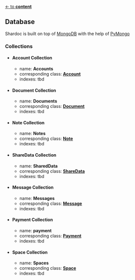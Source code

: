 [<- to **content**](https://github.com/shardoc/shardoc.github.io)

## Database
Shardoc is built on top of [MongoDB](https://www.mongodb.com/) with the help of [PyMongo](https://pymongo.readthedocs.io/en/stable/)

### Collections

* #### Account Collection
  * name: **Accounts**
  * corresponding class: **[Account](https://github.com/shardoc/shardoc.github.io/blob/dev/pages/module/accountModule.md#model-description)**
  * indexes: tbd
* #### Document Collection
  * name: **Documents**
  * corresponding class: **[Document](https://github.com/shardoc/shardoc.github.io/blob/dev/pages/module/documentModule.md#model-description)**
  * indexes: tbd
* #### Note Collection
  * name: **Notes**
  * corresponding class: **[Note](https://github.com/shardoc/shardoc.github.io/blob/dev/pages/module/documentModule.md#model-description-1)**
  * indexes: tbd
* #### ShareData Collection
  * name: **SharedData**
  * corresponding class: **[ShareData](https://github.com/shardoc/shardoc.github.io/blob/dev/pages/module/documentModule.md#model-description-3)**
  * indexes: tbd
* #### Message Collection
  * name: **Messages**
  * corresponding class: **[Message](https://github.com/shardoc/shardoc.github.io/blob/dev/pages/module/communicationModule.md#classes)**
  * indexes: tbd
* #### Payment Collection
  * name: **payment**
  * corresponding class: **[Payment](https://github.com/shardoc/shardoc.github.io/blob/dev/pages/module/paymentModule.md#classes)**
  * indexes: tbd
* #### Space Collection
  * name: **Spaces**
  * corresponding class: **[Space](https://github.com/shardoc/shardoc.github.io/blob/dev/pages/module/spaceModule.md#classes)**
  * indexes: tbd
